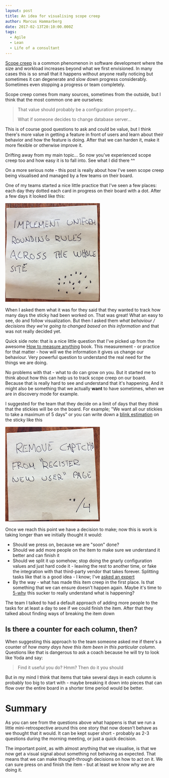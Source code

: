 ```yaml
---
layout: post
title: An idea for visualising scope creep
author: Marcus Hammarberg
date: 2017-02-13T20:10:00.000Z
tags:
  - Agile
  - Lean
  - Life of a consultant
---
```


[Scope creep](https://en.wikipedia.org/wiki/Scope_creep) is a common phenomenon in software development where the size and workload increases beyond what we first envisioned. In many cases this is so small that it happens without anyone really noticing but sometimes it can degenerate and slow down progress considerably. Sometimes even stopping a progress or team completely.

Scope creep comes from many sources, sometimes from the outside, but I think that the most common one are ourselves:

> That value should probably be a configuration property...
>
> What if someone decides to change database server...

This is of course good questions to ask and could be value, but I think there's more value in getting a feature in front of users and learn about their behavior and how the feature is doing. After that we can harden it, make it more flexible or otherwise improve it.

Drifting away from my main topic… So now you've experienced scope creep too and how easy it is to fall into. See what I did there ^^

On a more serious note - this post is really about how I've seen scope creep being visualised and managed by a few teams on their board.

<!-- excerpt-end -->

One of my teams started a nice little practice that I've seen a few places: each day they dotted each card in progress on their board with a dot. After a few days it looked like this:

![A sticky with a few dots](/img/stickyWithAFewDots.png)

When I asked them what it was for they said that they wanted to track how many days the sticky had been worked on. That was great! What an easy to see, do and follow visualization. But then I asked them *what behaviour / decisions they we're going to changed based on this information* and that was not really decided yet.

Quick side note: that is a nice little question that I've picked up from the awesome [How to measure anything](http://www.marcusoft.net/2014/12/what-ive-learned-from-how-to-measure-anything.html) book. This measurement - or practice for that matter - how will we the information it gives us change our behaviour. Very powerful question to understand the real need for the things we are doing.

No problems with that - what to do can grow on you. But it started me to think about how this can help us to track scope creep on our board. Because that is really hard to see and understand that it's happening. And it might also be something that we actually **want** to have sometimes, when we are in discovery mode for example.

I suggested for the team that they decide on a limit of days that they *think* that the stickies will be on the board. For example; "We want all our stickies to take a maximum of 5 days" or you can write down a [blink estimation](https://dannorth.net/2013/08/08/blink-estimation/) on the sticky like this

![A sticky with an estimated number of days](/img/stickyWithEstimation.png)

Once we reach this point we have a decision to make; now this is work is taking longer than we initially thought it would:

* Should we press on, because we are "soon" done?
* Should we add more people on the item to make sure we understand it better and can finish it
* Should we split it up somehow; stop doing the gnarly configuration values and just hard code it - leaving the rest to another time, or fake the integration with that third-party vendor that takes forever. Splitting tasks like that is a good idea - I know; I've [asked an expert](https://medium.com/@drunkcod/done-done-half-baked-or-pie-in-the-face-9aaa72bf331c#.kt9b27h4h)
* By the way - what has made this item creep in the first place. Is that something that we can ensure doesn't happen again. Maybe it's time to [5-why](http://blog.crisp.se/2009/09/29/henrikkniberg/1254176460000) this sucker to really understand what is happening?

The team I talked to had a default approach of adding more people to the tasks for at least a day to see if we could finish the item. After that they talked about finding ways of breaking the item down

## Is there a counter for each column, then?

When suggesting this approach to the team someone asked me if there's a counter of *how many days have this item been in this particular column*. Questions like that is dangerous to ask a coach because he will try to look like Yoda and say:

> Find it useful you do? Hmm? Then do it you should

But in my mind I think that items that take several days in each column is probably too big to start with - maybe breaking it down into pieces that can flow over the entire board in a shorter time period would be better.

# Summary

As you can see from the questions above what happens is that we run a little mini-retrospective around this one story that now doesn't behave as we thought that it would. It can be kept super short - probably as 2-3 questions during the morning meeting, or just a quick decision.

The important point, as with almost anything that we visualise, is that we now get a visual signal about something not behaving as expected. That means that we can make thought-through decisions on how to act on it. We can sure press on and finish the item - but at least we know why we are doing it.
